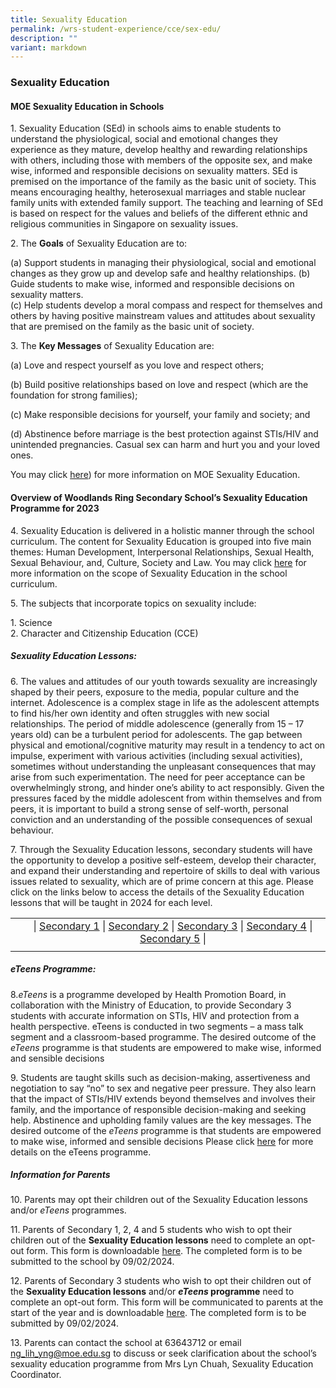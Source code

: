 ```yaml
---
title: Sexuality Education
permalink: /wrs-student-experience/cce/sex-edu/
description: ""
variant: markdown
---
```

### **Sexuality Education**
#### **MOE Sexuality Education in Schools**
1\. Sexuality Education (SEd) in schools aims to enable students to understand the physiological, social and emotional changes they experience as they mature, develop healthy and rewarding relationships with others, including those with members of the opposite sex, and make wise, informed and responsible decisions on sexuality matters. SEd is premised on the importance of the family as the basic unit of society. This means encouraging healthy, heterosexual marriages and stable nuclear family units with extended family support. The teaching and learning of SEd is based on respect for the values and beliefs of the different ethnic and religious communities in Singapore on sexuality issues.

2\. The **Goals** of Sexuality Education are to:

(a)	Support students in managing their physiological, social and emotional changes as they grow up and develop safe and healthy relationships.
(b)	Guide students to make wise, informed and responsible decisions on sexuality matters.  
(c)	Help students develop a moral compass and respect for themselves and others by having positive mainstream values and attitudes about sexuality that are premised on the family as the basic unit of society.

3\. The **Key Messages** of Sexuality Education are:

(a)	Love and respect yourself as you love and respect others;

(b)	Build positive relationships based on love and respect (which are the foundation for strong families);

(c)	Make responsible decisions for yourself, your family and society; and

(d)	Abstinence before marriage is the best protection against STIs/HIV and unintended pregnancies. Casual sex can harm and hurt you and your loved ones.


You may click&nbsp;[here](https://www.moe.gov.sg/education-in-sg/our-programmes/sexuality-education))&nbsp;for more information on MOE Sexuality Education.

#### **Overview of Woodlands Ring Secondary School’s Sexuality Education Programme for 2023**
4\. Sexuality Education is delivered in a holistic manner through the school curriculum. The content for Sexuality Education is grouped into five main themes: Human Development, Interpersonal Relationships, Sexual Health, Sexual Behaviour, and, Culture, Society and Law. You may click [here](https://www.moe.gov.sg/education-in-sg/our-programmes/sexuality-education/scope-and-teaching-approach)&nbsp;for more information on the scope of Sexuality Education in the school curriculum.

5\. The subjects that incorporate topics on sexuality include:

1\.  Science<br>
2\.  Character and Citizenship Education (CCE)

##### **Sexuality Education Lessons:**
6\. The values and attitudes of our youth towards sexuality are increasingly shaped by their peers, exposure to the media, popular culture and the internet. Adolescence is a complex stage in life as the adolescent attempts to find his/her own identity and often struggles with new social relationships. The period of middle adolescence (generally from 15 – 17 years old) can be a turbulent period for adolescents. The gap between physical and emotional/cognitive maturity may result in a tendency to act on impulse, experiment with various activities (including sexual activities), sometimes without understanding the unpleasant consequences that may arise from such experimentation. The need for peer acceptance can be overwhelmingly strong, and hinder one’s ability to act responsibly.  Given the pressures faced by the middle adolescent from within themselves and from peers, it is important to build a strong sense of self-worth, personal conviction and an understanding of the possible consequences of sexual behaviour.

7\. Through the Sexuality Education lessons, secondary students will have the opportunity to develop a positive self-esteem, develop their character, and expand their understanding and repertoire of skills to deal with various issues related to sexuality, which are of prime concern at this age. Please click on the links below to access the details of the Sexuality Education lessons that will be taught in 2024 for each level.

|  |  |
|:---:|:---:|
| | \| [Secondary 1](https://drive.google.com/file/d/1-nQy6-Ykwk558Xyh_wJfxz9Y4YKnlfJ7/view?usp=sharing) \| [Secondary 2](https://drive.google.com/file/d/1MW617Bf2JcQlj12Mix0TPq-vkDmU1j6l/view?usp=sharing) \| [Secondary 3](https://drive.google.com/file/d/1ftf0i1UNi7D5OErvO2LnGSAVD38yRLZc/view?usp=sharing) \| [Secondary 4](https://drive.google.com/file/d/13paBbBzH0AfOMQeFi0yaJlyhuCpI5GiY/view?usp=sharing) \| [Secondary 5](https://drive.google.com/file/d/1ERPW6fH3TOHDRwKqnk1vTHBL6PCM9ioB/view?usp=sharing) \|
|  |  |

##### **eTeens Programme:**
8.*eTeens* is a programme developed by Health Promotion Board, in collaboration with the Ministry of Education, to provide Secondary 3 students with accurate information on STIs, HIV and protection from a health perspective. eTeens is conducted in two segments – a mass talk segment and a classroom-based programme. The desired outcome of the *eTeens* programme is that students are empowered to make wise, informed and sensible decisions

9\. Students are taught skills such as decision-making, assertiveness and negotiation to say “no” to sex and negative peer pressure. They also learn that the impact of STIs/HIV extends beyond themselves and involves their family, and the importance of responsible decision-making and seeking help. Abstinence and upholding family values are the key messages. The desired outcome of the *eTeens* programme is that students are empowered to make wise, informed and sensible decisions Please click&nbsp;[here](https://drive.google.com/file/d/14u6PJhPtuhJ3f7gK9adrzWK-a5uIOUNZ/view?usp=sharing) for more details on the eTeens programme.

##### **Information for Parents**
10\. Parents may opt their children out of the Sexuality Education lessons and/or _eTeens_ programmes.

11\. Parents of Secondary 1, 2, 4 and 5 students who wish to opt their children out of the **Sexuality Education lessons** need to complete an opt-out form. This form is downloadable&nbsp;[here](https://drive.google.com/file/d/1uaIpNCWyaU4YYixFulWshAN9GgjebbM9/view?usp=sharing). The completed form is to be submitted to the school by 09/02/2024.

12\. Parents of Secondary 3 students who wish to opt their children out of the **Sexuality Education lessons** and/or **_eTeens_ programme** need to complete an opt-out form. This form will be communicated to parents at the start of the year and is downloadable&nbsp;[here](https://drive.google.com/file/d/1-VNgO-w8bcKchdoxVEo5eMZC9bayKoTp/view?usp=sharing).  The completed form is to be submitted by 09/02/2024.

13\. Parents can contact the school at 63643712 or email [ng\_lih\_yng@moe.edu.sg](mailto:ng_lih_yng@moe.edu.sg) to discuss or seek clarification about the school’s sexuality education programme from Mrs Lyn Chuah, Sexuality Education Coordinator.